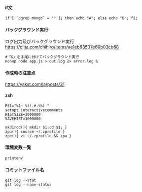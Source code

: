 
#### if文
```
if [ `pgrep mongo` = "" ]; then echo "A"; else echo "B"; fi;
```

#### バックグラウンド実行
ログ出力及びバックグラウンド実行
https://qiita.com/chihiro/items/ae1eb63537e60b03cb68

```
#『&』を末尾に付けてバックグラウンド実行
nohup node app.js > out.log 2> error.log &
```

#### 作成時の注意点
https://yakst.com/ja/posts/31


#### zsh
```
PS1="%1~ %(!.#.%%) "
setopt interactivecomments
HISTSIZE=1000000
SAVEHIST=1000000

mkdircd(){ mkdir $1;cd $1; }
zpu(){ source ~/.zprofile }
zpe(){ vi ~/.zprofile && zpu }
```


#### 環境変数一覧
```
printenv
```

#### コミットファイル名
```
git log --stat
git log --name-status
```
